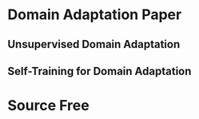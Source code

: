 # Domain Adaptation Paper

## Unsupervised Domain Adaptation



## Self-Training for Domain Adaptation



# Source Free



